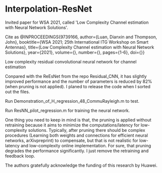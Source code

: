 # Interpolation-ResNet
Invited paper for WSA 2021, called 'Low Complexity Channel estimation with Neural Network Solutions'. 

Cite as 
  @INPROCEEDINGS{9739166,
  author={Luan, Dianxin and Thompson, John},
  booktitle={WSA 2021; 25th International ITG Workshop on Smart Antennas}, 
  title={Low Complexity Channel estimation with Neural Network Solutions}, 
  year={2021},
  volume={},
  number={},
  pages={1-6},
  doi={}}

Low complexity residual convolutional neural network for channel estimation

Conpared with the ReEsNet from the repo Residual_CNN, it has slightly improved performance and the number of parameters is reduced by 82% (when pruning is not applied). I planed to release the code when I sorted out the files. 

Run Demonstration_of_H_regression_48_CommuRayleigh.m to test. 

Run ResNN_pilot_regression.m for training the neural network. 

One thing you need to keep in mind is that, the pruning is applied without retraining because it aims to minimize the computations/latency for low-complexity solutions. Typically, after pruning there should be complex procedures (Learning both weights and connections for efficient neural networks, arXivpreprint) to compensate, but that is not realistic for low-latency and low-complexity online implementation. For sure, that pruning degrades the performance significantly. I just remove the retraining and feedback loop.

The authors gratefully acknowledge the funding of this research by Huawei.

